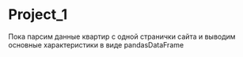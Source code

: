 # Project_1
Пока парсим данные квартир с одной странички сайта
и выводим основные характеристики в виде pandasDataFrame

